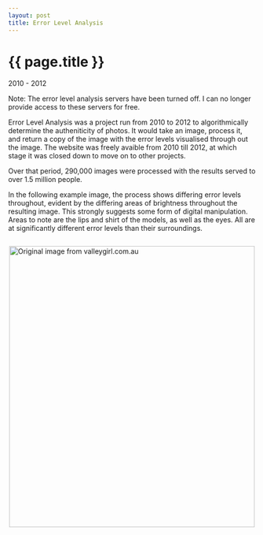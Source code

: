 ```yaml
---
layout: post
title: Error Level Analysis
---
```


{{ page.title }}
================

<p class="meta">2010 - 2012</p>

<div style="">
Note: The error level analysis servers have been turned off. I can no longer provide access to these servers for free.
</div>

Error Level Analysis was a project run from 2010 to 2012 to algorithmically determine the autheniticity of photos. It would take an image, process it, and return a copy of the image with the error levels visualised through out the image. The website was freely avaible from 2010 till 2012, at which stage it was closed down to move on to other projects.

Over that period, 290,000 images were processed with the results served to over 1.5 million people.

In the following example image, the process shows differing error levels throughout, evident by the differing areas of brightness throughout the resulting image. This strongly suggests some form of digital manipulation. Areas to note are the lips and shirt of the models, as well as the eyes. All are at significantly different error levels than their surroundings.

<img style="margin: 2em auto; display:block;" src="https://s3.amazonaws.com/github_image_storage/576ff2a_enhanced.jpg" width="500" height="571" alt="Original image from valleygirl.com.au" />


